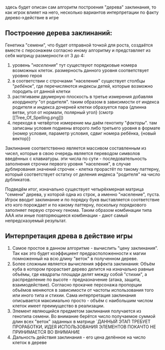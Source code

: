 здесь будет описан сам алгоритм построения "дерева" заклинания, то как игрок влияет на него, несколько вариантов интерпретации по факту дерево->действие в игре

## Построение дерева заклинаний:
Генетика "семени", что будет отправной точкой для роста, создаётся вместе с персонажем согласно иному алгоритму и представляет из себя матрицу размерности от 3 до 4:
1. уровень "*населения*" тут существуют порядковые номера возможных клеток. размерность данного уровня соответствует уровню героя
2. в соответствии с строчками "населения" существует столбцы "*ребёнок*", где перечисляются индексы детей, которые возможно породить от данной клетки
3. растягиваем двумерную плоскость в третье измерения добавляя *координату* "от родителя". таким образом в зависимости от индекса родителя и индекса дочерней клетки образуется пара {длинна ветви, угол от нормали, полярный угол} (смотр [[Tree_Of_Spelling.png]])
4. переходя в четвёртое измерение мы даём генотипу "*факторы*". там записаны условия подмены второго либо третьего уровня в формате {номер условия, параметр условия, сдвиг номера ребёнка, {новый вектор}}

Заклинание соответственно является массивом составленным из чисел, которые в свою очередь является переводом символов введённых с клавиатуры. эти числа по сути - последовательность заполнения строчки первого уровня "населения", в случае дублирования значений строчек - клетка прорастёт по такому паттерну, который соответствует остатку от деления индекса "родителя" на число дубликатов.  

Подведём итог, изначально существует четырёхмерная матрица "семени" дерева, у которой одна из строк, а именно "население", пуста. Игрок вводит заклинание и по порядку букв выставляется соответствие кто кого порождает и по какому паттерну, поскольку порядкового заполняет первую строчку генома. Таким образом комбинации типа AAA или иные повторяющиеся комбинации - дают самый непредсказуемый результат. 

## Интерпретация древа в действие игры
1. Самое простое в данном алгоритме - вычислить "цену заклинания". Так как это будет коэффициент предрасположенности к магии помноженный на всю длину "веток" в полученном дереве.
2. Более сложным является вычисления эффекта заклинания: Объём куба в котором прорастает дерево делится на изначально равные объёмы, где квадраты площади делят между собой "стихии", а распределение по высоте - предназначение (атака, защита, взаимодействие). Согласно прокачке персонажа пропорции объёмов меняются в зависимости от частоты использования того или иного типа и стихии. Сама интерпретация заклинания описывается максимально просто - объём с наибольшим числом клеток имеет преимущество в реализации. 
3. Элемент являющийся предметом заклинания получается из генотипа семени. Во внимание берётся число получаемое суммой длин всех "веток" заданных в матрице `ДАННЫЙ ЭТАП ТРЕБУЕТ ПРОРАБОТКИ, ИДЕЯ ИСПОЛЬЗОВАНИЯ ЭЛЕМЕНТОВ ПОКАЧТО НЕ ПРИНИМАЕТСЯ ВО ВНИМАНИЕ
4. Дальность действия заклинания - его цена делённое на число клеток в дереве